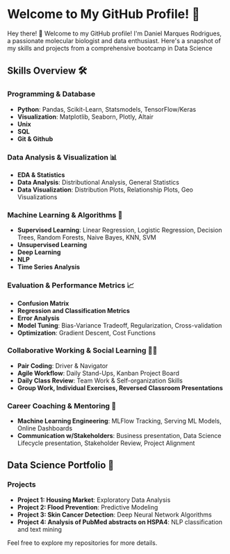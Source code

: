 # Welcome to My GitHub Profile! 🌟

Hey there! 👋 Welcome to my GitHub profile! I'm Daniel Marques Rodrigues, a passionate molecular biologist and data enthusiast. Here's a snapshot of my skills and projects from a comprehensive bootcamp in Data Science

## Skills Overview 🛠️

### Programming & Database
- **Python**: Pandas, Scikit-Learn, Statsmodels, TensorFlow/Keras
- **Visualization**: Matplotlib, Seaborn, Plotly, Altair
- **Unix**
- **SQL**
- **Git & Github**

### Data Analysis & Visualization 📊
- **EDA & Statistics**
- **Data Analysis**: Distributional Analysis, General Statistics
- **Data Visualization**: Distribution Plots, Relationship Plots, Geo Visualizations

### Machine Learning & Algorithms 🤖
- **Supervised Learning**: Linear Regression, Logistic Regression, Decision Trees, Random Forests, Naive Bayes, KNN, SVM
- **Unsupervised Learning**
- **Deep Learning**
- **NLP**
- **Time Series Analysis**

### Evaluation & Performance Metrics 📈
- **Confusion Matrix**
- **Regression and Classification Metrics**
- **Error Analysis**
- **Model Tuning**: Bias-Variance Tradeoff, Regularization, Cross-validation
- **Optimization**: Gradient Descent, Cost Functions

### Collaborative Working & Social Learning 👯‍♂️
- **Pair Coding**: Driver & Navigator
- **Agile Workflow**: Daily Stand-Ups, Kanban Project Board
- **Daily Class Review**: Team Work & Self-organization Skills
- **Group Work, Individual Exercises, Reversed Classroom Presentations**

### Career Coaching & Mentoring 🚀
- **Machine Learning Engineering**: MLFlow Tracking, Serving ML Models, Online Dashboards
- **Communication w/Stakeholders**: Business presentation, Data Science Lifecycle presentation, Stakeholder Review, Project Alignment

## Data Science Portfolio 📂
### Projects
- **Project 1: Housing Market**: Exploratory Data Analysis
- **Project 2: Flood Prevention**: Predictive Modeling
- **Project 3: Skin Cancer Detection**: Deep Neural Network Algorithms
- **Project 4: Analysis of PubMed abstracts on HSPA4**:  NLP classification and text mining

Feel free to explore my repositories for more details.

